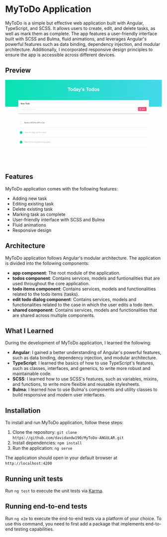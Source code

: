 # MyToDo Application

MyToDo is a simple but effective web application built with Angular, TypeScript, and SCSS. It allows users to create, edit, and delete tasks, as well as mark them as complete. The app features a user-friendly interface built with SCSS and Bulma, fluid animations, and leverages Angular's powerful features such as data binding, dependency injection, and modular architecture. Additionally, I incorporated responsive design principles to ensure the app is accessible across different devices.

## Preview

![preview](./mytodo-preview.gif)

## Features

MyToDo application comes with the following features:

* Adding new task
* Editing existing task
* Delete existing task
* Marking task as complete
* User-friendly interface with SCSS and Bulma
* Fluid animations
* Responsive design

## Architecture

MyToDo application follows Angular's modular architecture. The application is divided into the following components:

* **app component**: The root module of the application.
* **todos component**: Contains services, models and funtionalities that are used throughout the core application.
* **todo items component**: Contains services, models and functionalities related to the todo items (tasks).
* **edit todo dialog component**: Contains services, models and functionalities related to the case in which the user edits a todo item.
* **shared component**: Contains services, models and functionalities that are shared across multiple components.

## What I Learned

During the development of MyToDo application, I learned the following:

* **Angular**: I gained a better understanding of Angular's powerful features, such as data binding, dependency injection, and modular architecture.
* **TypeScript**: I learned the basics of how to use TypeScript's features, such as classes, interfaces, and generics, to write more robust and maintainable code.
* **SCSS**: I learned how to use SCSS's features, such as variables, mixins, and functions, to write more flexible and reusable stylesheets.
* **Bulma**: I learned how to use Bulma's components and utility classes to build responsive and modern user interfaces.


## Installation

To install and run MyToDo application, follow these steps:

1. Clone the repository: `git clone https://github.com/davidandw190/MyToDo-ANGULAR.git`
2. Install dependencies: `npm install`
3. Run the application: `ng serve`

The application should open in your default browser at `http://localhost:4200`

## Running unit tests

Run `ng test` to execute the unit tests via [Karma](https://karma-runner.github.io).

## Running end-to-end tests

Run `ng e2e` to execute the end-to-end tests via a platform of your choice. To use this command, you need to first add a package that implements end-to-end testing capabilities.
